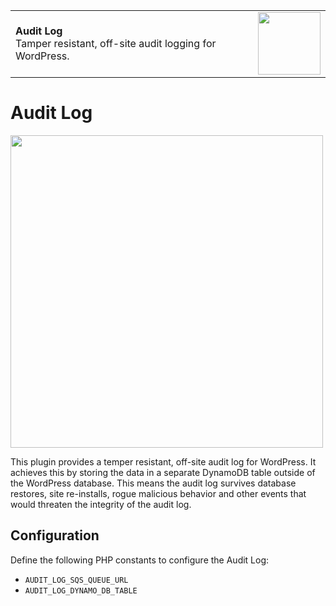 <table width="100%">
	<tr>
		<td align="left" width="70">
			<strong>Audit Log</strong><br />
			Tamper resistant, off-site audit logging for WordPress.</a>
		</td>
		<td rowspan="2" width="20%">
			<img src="https://hmn.md/content/themes/hmnmd/assets/images/hm-logo.svg" width="100" />
		</td>
	</tr>
</table>

# Audit Log

<img src="https://joehoyle-captured.s3.amazonaws.com/fzmPltf0.png" width="500" />

This plugin provides a temper resistant, off-site audit log for WordPress. It achieves this by storing the data in a separate DynamoDB table outside of the WordPress database. This means the audit log survives database restores, site re-installs, rogue malicious behavior and other events that would threaten the integrity of the audit log.

## Configuration

Define the following PHP constants to configure the Audit Log:

- `AUDIT_LOG_SQS_QUEUE_URL`
- `AUDIT_LOG_DYNAMO_DB_TABLE`
